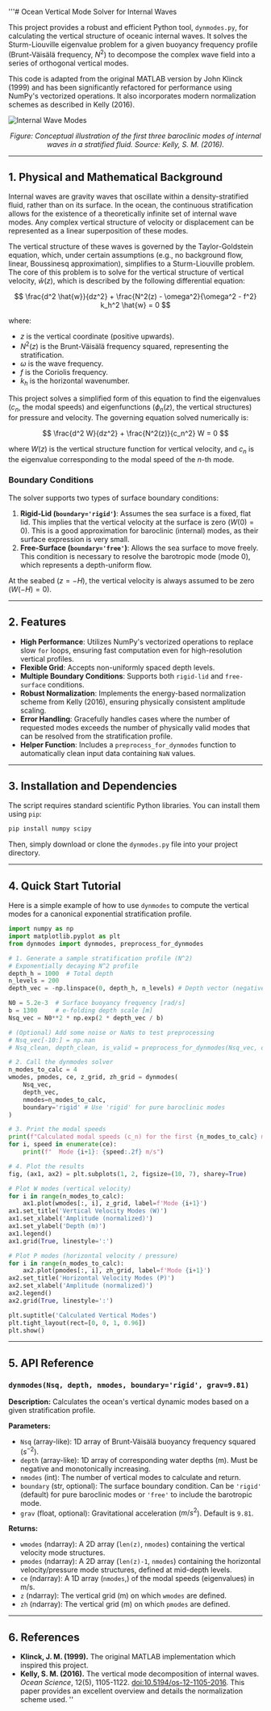 '''# Ocean Vertical Mode Solver for Internal Waves

This project provides a robust and efficient Python tool, `dynmodes.py`, for calculating the vertical structure of oceanic internal waves. It solves the Sturm-Liouville eigenvalue problem for a given buoyancy frequency profile (Brunt-Väisälä frequency, $N^2$) to decompose the complex wave field into a series of orthogonal vertical modes.

This code is adapted from the original MATLAB version by John Klinck (1999) and has been significantly refactored for performance using NumPy's vectorized operations. It also incorporates modern normalization schemes as described in Kelly (2016).

![Internal Wave Modes](https://www.ocean-sci.net/12/1105/2016/os-12-1105-2016-f01-web.png)
*<p align="center">Figure: Conceptual illustration of the first three baroclinic modes of internal waves in a stratified fluid. Source: Kelly, S. M. (2016).</p>*

---

## 1. Physical and Mathematical Background

Internal waves are gravity waves that oscillate within a density-stratified fluid, rather than on its surface. In the ocean, the continuous stratification allows for the existence of a theoretically infinite set of internal wave modes. Any complex vertical structure of velocity or displacement can be represented as a linear superposition of these modes.

The vertical structure of these waves is governed by the Taylor-Goldstein equation, which, under certain assumptions (e.g., no background flow, linear, Boussinesq approximation), simplifies to a Sturm-Liouville problem. The core of this problem is to solve for the vertical structure of vertical velocity, $\hat{w}(z)$, which is described by the following differential equation:

$$
\frac{d^2 \hat{w}}{dz^2} + \frac{N^2(z) - \omega^2}{\omega^2 - f^2} k_h^2 \hat{w} = 0
$$

where:
- $z$ is the vertical coordinate (positive upwards).
- $N^2(z)$ is the Brunt-Väisälä frequency squared, representing the stratification.
- $\omega$ is the wave frequency.
- $f$ is the Coriolis frequency.
- $k_h$ is the horizontal wavenumber.

This project solves a simplified form of this equation to find the eigenvalues ($c_n$, the modal speeds) and eigenfunctions ($\phi_n(z)$, the vertical structures) for pressure and velocity. The governing equation solved numerically is:

$$
\frac{d^2 W}{dz^2} + \frac{N^2(z)}{c_n^2} W = 0
$$

where $W(z)$ is the vertical structure function for vertical velocity, and $c_n$ is the eigenvalue corresponding to the modal speed of the $n$-th mode.

### Boundary Conditions

The solver supports two types of surface boundary conditions:

1.  **Rigid-Lid (`boundary='rigid'`)**: Assumes the sea surface is a fixed, flat lid. This implies that the vertical velocity at the surface is zero ($W(0) = 0$). This is a good approximation for baroclinic (internal) modes, as their surface expression is very small.
2.  **Free-Surface (`boundary='free'`)**: Allows the sea surface to move freely. This condition is necessary to resolve the barotropic mode (mode 0), which represents a depth-uniform flow.

At the seabed ($z=-H$), the vertical velocity is always assumed to be zero ($W(-H) = 0$).

---

## 2. Features

- **High Performance**: Utilizes NumPy's vectorized operations to replace slow `for` loops, ensuring fast computation even for high-resolution vertical profiles.
- **Flexible Grid**: Accepts non-uniformly spaced depth levels.
- **Multiple Boundary Conditions**: Supports both `rigid-lid` and `free-surface` conditions.
- **Robust Normalization**: Implements the energy-based normalization scheme from Kelly (2016), ensuring physically consistent amplitude scaling.
- **Error Handling**: Gracefully handles cases where the number of requested modes exceeds the number of physically valid modes that can be resolved from the stratification profile.
- **Helper Function**: Includes a `preprocess_for_dynmodes` function to automatically clean input data containing `NaN` values.

---

## 3. Installation and Dependencies

The script requires standard scientific Python libraries. You can install them using `pip`:

```bash
pip install numpy scipy
```

Then, simply download or clone the `dynmodes.py` file into your project directory.

---

## 4. Quick Start Tutorial

Here is a simple example of how to use `dynmodes` to compute the vertical modes for a canonical exponential stratification profile.

```python
import numpy as np
import matplotlib.pyplot as plt
from dynmodes import dynmodes, preprocess_for_dynmodes

# 1. Generate a sample stratification profile (N^2)
# Exponentially decaying N^2 profile
depth_h = 1000  # Total depth
n_levels = 200
depth_vec = -np.linspace(0, depth_h, n_levels) # Depth vector (negative values)

N0 = 5.2e-3  # Surface buoyancy frequency [rad/s]
b = 1300     # e-folding depth scale [m]
Nsq_vec = N0**2 * np.exp(2 * depth_vec / b)

# (Optional) Add some noise or NaNs to test preprocessing
# Nsq_vec[-10:] = np.nan
# Nsq_clean, depth_clean, is_valid = preprocess_for_dynmodes(Nsq_vec, depth_vec)

# 2. Call the dynmodes solver
n_modes_to_calc = 4
wmodes, pmodes, ce, z_grid, zh_grid = dynmodes(
    Nsq_vec,
    depth_vec,
    nmodes=n_modes_to_calc,
    boundary='rigid' # Use 'rigid' for pure baroclinic modes
)

# 3. Print the modal speeds
print(f"Calculated modal speeds (c_n) for the first {n_modes_to_calc} modes:")
for i, speed in enumerate(ce):
    print(f"  Mode {i+1}: {speed:.2f} m/s")

# 4. Plot the results
fig, (ax1, ax2) = plt.subplots(1, 2, figsize=(10, 7), sharey=True)

# Plot W modes (vertical velocity)
for i in range(n_modes_to_calc):
    ax1.plot(wmodes[:, i], z_grid, label=f'Mode {i+1}')
ax1.set_title('Vertical Velocity Modes (W)')
ax1.set_xlabel('Amplitude (normalized)')
ax1.set_ylabel('Depth (m)')
ax1.legend()
ax1.grid(True, linestyle=':')

# Plot P modes (horizontal velocity / pressure)
for i in range(n_modes_to_calc):
    ax2.plot(pmodes[:, i], zh_grid, label=f'Mode {i+1}')
ax2.set_title('Horizontal Velocity Modes (P)')
ax2.set_xlabel('Amplitude (normalized)')
ax2.legend()
ax2.grid(True, linestyle=':')

plt.suptitle('Calculated Vertical Modes')
plt.tight_layout(rect=[0, 0, 1, 0.96])
plt.show()
```

---

## 5. API Reference

### `dynmodes(Nsq, depth, nmodes, boundary='rigid', grav=9.81)`

**Description:**
Calculates the ocean's vertical dynamic modes based on a given stratification profile.

**Parameters:**
- `Nsq` (array-like): 1D array of Brunt-Väisälä buoyancy frequency squared ($s^{-2}$).
- `depth` (array-like): 1D array of corresponding water depths (m). Must be negative and monotonically increasing.
- `nmodes` (int): The number of vertical modes to calculate and return.
- `boundary` (str, optional): The surface boundary condition. Can be `'rigid'` (default) for pure baroclinic modes or `'free'` to include the barotropic mode.
- `grav` (float, optional): Gravitational acceleration ($m/s^2$). Default is `9.81`.

**Returns:**
- `wmodes` (ndarray): A 2D array (`len(z)`, `nmodes`) containing the vertical velocity mode structures.
- `pmodes` (ndarray): A 2D array (`len(z)-1`, `nmodes`) containing the horizontal velocity/pressure mode structures, defined at mid-depth levels.
- `ce` (ndarray): A 1D array (`nmodes`,) of the modal speeds (eigenvalues) in m/s.
- `z` (ndarray): The vertical grid (m) on which `wmodes` are defined.
- `zh` (ndarray): The vertical grid (m) on which `pmodes` are defined.

---

## 6. References

- **Klinck, J. M. (1999).** The original MATLAB implementation which inspired this project.
- **Kelly, S. M. (2016).** The vertical mode decomposition of internal waves. *Ocean Science*, 12(5), 1105-1122. [doi:10.5194/os-12-1105-2016](https://doi.org/10.5194/os-12-1105-2016). This paper provides an excellent overview and details the normalization scheme used.
''